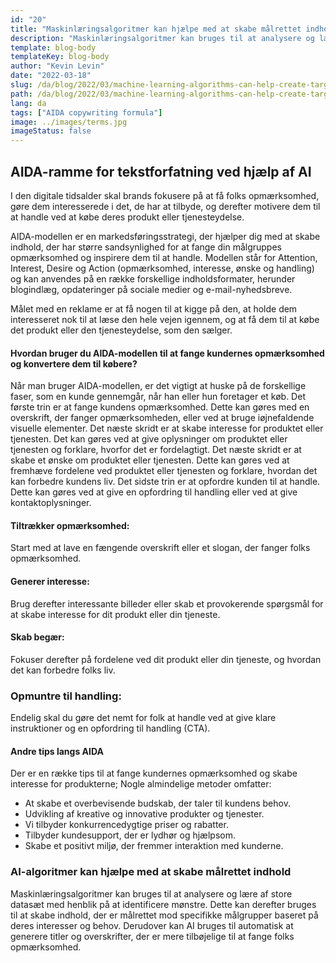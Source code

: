 ```yaml
---
id: "20"
title: "Maskinlæringsalgoritmer kan hjælpe med at skabe målrettet indhold"
description: "Maskinlæringsalgoritmer kan bruges til at analysere og lære af store datasæt med henblik på at identificere mønstre. Dette kan derefter bruges til at skabe indhold, der er målrettet mod bestemte målgrupper baseret på deres interesser. Ved at bruge maskinlæring kan virksomheder skabe indhold, der er mere relevant for deres kunder, og som vil bidrage til at øge salget."
template: blog-body
templateKey: blog-body
author: "Kevin Levin"
date: "2022-03-18"
slug: /da/blog/2022/03/machine-learning-algorithms-can-help-create-targeted-content
path: /da/blog/2022/03/machine-learning-algorithms-can-help-create-targeted-content
lang: da
tags: ["AIDA copywriting formula"]
image: ../images/terms.jpg
imageStatus: false
---
```


## AIDA-ramme for tekstforfatning ved hjælp af AI

I den digitale tidsalder skal brands fokusere på at få folks opmærksomhed, gøre dem interesserede i det, de har at tilbyde, og derefter motivere dem til at handle ved at købe deres produkt eller tjenesteydelse.

AIDA-modellen er en markedsføringsstrategi, der hjælper dig med at skabe indhold, der har større sandsynlighed for at fange din målgruppes opmærksomhed og inspirere dem til at handle. Modellen står for Attention, Interest, Desire og Action (opmærksomhed, interesse, ønske og handling) og kan anvendes på en række forskellige indholdsformater, herunder blogindlæg, opdateringer på sociale medier og e-mail-nyhedsbreve.

Målet med en reklame er at få nogen til at kigge på den, at holde dem interesseret nok til at læse den hele vejen igennem, og at få dem til at købe det produkt eller den tjenesteydelse, som den sælger.

#### Hvordan bruger du AIDA-modellen til at fange kundernes opmærksomhed og konvertere dem til købere?

Når man bruger AIDA-modellen, er det vigtigt at huske på de forskellige faser, som en kunde gennemgår, når han eller hun foretager et køb. Det første trin er at fange kundens opmærksomhed. Dette kan gøres med en overskrift, der fanger opmærksomheden, eller ved at bruge iøjnefaldende visuelle elementer. Det næste skridt er at skabe interesse for produktet eller tjenesten. Det kan gøres ved at give oplysninger om produktet eller tjenesten og forklare, hvorfor det er fordelagtigt. Det næste skridt er at skabe et ønske om produktet eller tjenesten. Dette kan gøres ved at fremhæve fordelene ved produktet eller tjenesten og forklare, hvordan det kan forbedre kundens liv. Det sidste trin er at opfordre kunden til at handle. Dette kan gøres ved at give en opfordring til handling eller ved at give kontaktoplysninger.

#### Tiltrækker opmærksomhed:

Start med at lave en fængende overskrift eller et slogan, der fanger folks opmærksomhed.

#### Generer interesse:

Brug derefter interessante billeder eller skab et provokerende spørgsmål for at skabe interesse for dit produkt eller din tjeneste.

#### Skab begær:

Fokuser derefter på fordelene ved dit produkt eller din tjeneste, og hvordan det kan forbedre folks liv.

### Opmuntre til handling:

Endelig skal du gøre det nemt for folk at handle ved at give klare instruktioner og en opfordring til handling (CTA).

#### Andre tips langs AIDA

Der er en række tips til at fange kundernes opmærksomhed og skabe interesse for produkterne; Nogle almindelige metoder omfatter:

- At skabe et overbevisende budskab, der taler til kundens behov.
- Udvikling af kreative og innovative produkter og tjenester.
- Vi tilbyder konkurrencedygtige priser og rabatter.
- Tilbyder kundesupport, der er lydhør og hjælpsom.
- Skabe et positivt miljø, der fremmer interaktion med kunderne.

### AI-algoritmer kan hjælpe med at skabe målrettet indhold

Maskinlæringsalgoritmer kan bruges til at analysere og lære af store datasæt med henblik på at identificere mønstre. Dette kan derefter bruges til at skabe indhold, der er målrettet mod specifikke målgrupper baseret på deres interesser og behov. Derudover kan AI bruges til automatisk at generere titler og overskrifter, der er mere tilbøjelige til at fange folks opmærksomhed.
